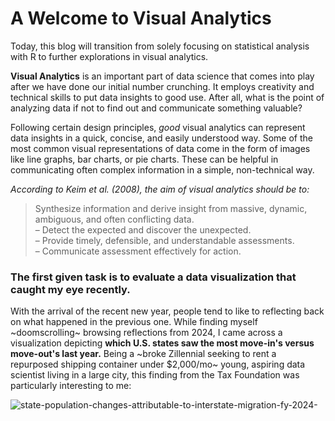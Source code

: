 # A Welcome to Visual Analytics

Today, this blog will transition from solely focusing on statistical analysis with R to further explorations in visual analytics.

**Visual Analytics** is an important part of data science that comes into play after we have done our initial number crunching. It employs creativity and technical skills to put data insights to good use. After all, what is the point of analyzing data if not to find out and communicate something valuable?

Following certain design principles, *good* visual analytics can represent data insights in a quick, concise, and easily understood way. Some of the most common visual representations of data come in the form of images like line graphs, bar charts, or pie charts. These can be helpful in communicating often complex information in a simple, non-technical way.

*According to Keim et al. (2008), the aim of visual analytics should be to:*
> Synthesize information and derive insight from massive, dynamic, ambiguous, and often conflicting data. <br />
> – Detect the expected and discover the unexpected. <br />
> – Provide timely, defensible, and understandable assessments. <br />
> – Communicate assessment effectively for action. <br />

### The first given task is to evaluate a data visualization that caught my eye recently.
With the arrival of the recent new year, people tend to like to reflecting back on what happened in the previous one. While finding myself ~doomscrolling~ browsing reflections from 2024, I came across a visualization depicting **which U.S. states saw the most move-in's versus move-out's last year.** Being a ~broke Zillennial seeking to rent a repurposed shipping container under $2,000/mo~ young, aspiring data scientist living in a large city, this finding from the Tax Foundation was particularly interesting to me:

![state-population-changes-attributable-to-interstate-migration-fy-2024-](https://github.com/user-attachments/assets/e9262e51-5833-4c8a-bab8-5b3e1e4402f9)


